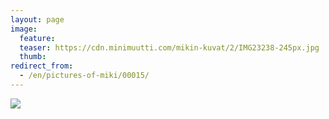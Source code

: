 ```yaml
---
layout: page
image:
  feature:
  teaser: https://cdn.minimuutti.com/mikin-kuvat/2/IMG23238-245px.jpg
  thumb:
redirect_from:
  - /en/pictures-of-miki/00015/
---
```


![](https://cdn.minimuutti.com/mikin-kuvat/2/IMG23238-800px.jpg)

